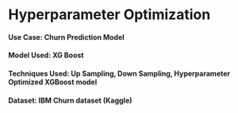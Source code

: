 # Hyperparameter Optimization

#### Use Case: Churn Prediction Model

#### Model Used: XG Boost

#### Techniques Used: Up Sampling, Down Sampling, Hyperparameter Optimized XGBoost model

#### Dataset: IBM Churn dataset (Kaggle)
